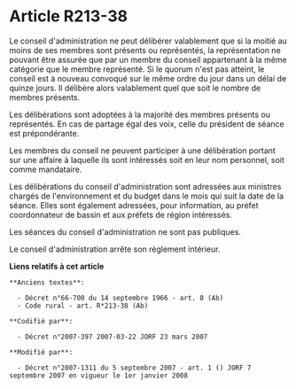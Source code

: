 # Article R213-38

Le conseil d'administration ne peut délibérer valablement que si la moitié au moins de ses membres sont présents ou
représentés, la représentation ne pouvant être assurée que par un membre du conseil appartenant à la même catégorie que le
membre représenté. Si le quorum n'est pas atteint, le conseil est à nouveau convoqué sur le même ordre du jour dans un délai
de quinze jours. Il délibère alors valablement quel que soit le nombre de membres présents.

Les délibérations sont adoptées à la majorité des membres présents ou représentés. En cas de partage égal des voix, celle du
président de séance est prépondérante.

Les membres du conseil ne peuvent participer à une délibération portant sur une affaire à laquelle ils sont intéressés soit
en leur nom personnel, soit comme mandataire.

Les délibérations du conseil d'administration sont adressées aux ministres chargés de l'environnement et du budget dans le
mois qui suit la date de la séance. Elles sont également adressées, pour information, au préfet coordonnateur de bassin et
aux préfets de région intéressés.

Les séances du conseil d'administration ne sont pas publiques.

Le conseil d'administration arrête son règlement intérieur.

**Liens relatifs à cet article**

	**Anciens textes**:

	  - Décret n°66-700 du 14 septembre 1966 - art. 8 (Ab)
	  - Code rural - art. R*213-38 (Ab)

	**Codifié par**:

	  - Décret n°2007-397 2007-03-22 JORF 23 mars 2007

	**Modifié par**:

	  - Décret n°2007-1311 du 5 septembre 2007 - art. 1 () JORF 7 septembre 2007 en vigueur le 1er janvier 2008
